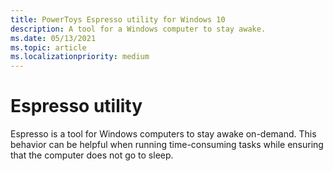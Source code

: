 ```yaml
---
title: PowerToys Espresso utility for Windows 10
description: A tool for a Windows computer to stay awake.
ms.date: 05/13/2021
ms.topic: article
ms.localizationpriority: medium
---
```


# Espresso utility

Espresso is a tool for Windows computers to stay awake on-demand. This behavior can be helpful when running time-consuming tasks while ensuring that the computer does not go to sleep.